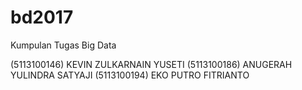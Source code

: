 # bd2017
Kumpulan Tugas Big Data

(5113100146)  KEVIN ZULKARNAIN YUSETI
(5113100186)  ANUGERAH YULINDRA SATYAJI
(5113100194)  EKO PUTRO FITRIANTO
